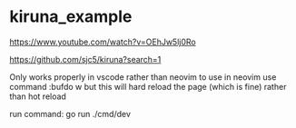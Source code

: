 # kiruna_example

https://www.youtube.com/watch?v=OEhJw5lj0Ro

https://github.com/sjc5/kiruna?search=1

Only works properly in vscode rather than neovim
to use in neovim use command  :bufdo w
but this will hard reload the page (which is fine) rather than hot reload

run command: go run ./cmd/dev

